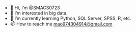 - 👋 Hi, I’m @SMACS0723
- 👀 I’m interested in big data.
- 🌱 I’m currently learning Python, SQL Server, SPSS, R, etc.
- 📫 How to reach me mao974304914@gmail.com

<!---
SMACS0723/SMACS0723 is a ✨ special ✨ repository because its `README.md` (this file) appears on your GitHub profile.
You can click the Preview link to take a look at your changes.
--->
